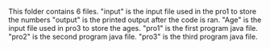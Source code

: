 This folder contains 6 files. 
"input" is the input file used in the pro1 to store the numbers
"output" is the printed output after the code is ran.
"Age" is the input file used in pro3 to store the ages.
"pro1" is the first program java file.
"pro2" is the second program java file.
"pro3" is the third program java file.

